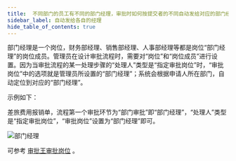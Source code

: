 ```yaml
---
title:  不同部门的员工有不同的部门经理，审批时如何按提交者的不同自动发给对应的部门经理？
sidebar_label: 自动发给各自的经理
hide_table_of_contents: true
--- 
```


 部门经理是一个岗位，财务部经理、销售部经理、人事部经理等都是岗位“部门经理”的岗位成员。管理员在设计审批流程时，需要对“岗位”和“岗位成员”进行设置。因为当审批流程的某一处理步骤的“处理人”类型是“指定审批岗位”时，“审批岗位”中的选项就是管理员所设置的“部门经理”；系统会根据申请人所在部门，自动定位到对应的“部门经理”。

 示例如下：

 差旅费用报销单，流程第一个审批环节为“部门审批”即“部门经理”，“处理人”类型是“指定审批岗位”，“审批岗位”设置为“部门经理”即可。

 ![部门经理](/assets/workflow/manager.png)

 可参考 [审批王审批岗位](https://developer.steedos.com/docs/workflow/help/admin_positions) 。